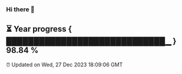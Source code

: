 ### Hi there 👋
⏳ Year progress { █████████████████████████████▁ } 98.84 %
---
⏰ Updated on Wed, 27 Dec 2023 18:09:06 GMT

